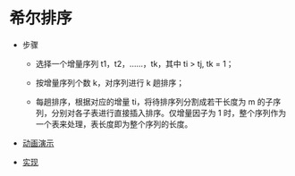 # 希尔排序

- 步骤

    - 选择一个增量序列 t1，t2，……，tk，其中 ti > tj, tk = 1；
    
    - 按增量序列个数 k，对序列进行 k 趟排序；
    
    - 每趟排序，根据对应的增量 ti，将待排序列分割成若干长度为 m 的子序列，分别对各子表进行直接插入排序。仅增量因子为 1 时，整个序列作为一个表来处理，表长度即为整个序列的长度。

- [动画演示](../../../其他/algorithm/sort/ShellSort.gif)

- [实现](../../../src/main/java/cool/zzy/demo/algorithm/sort/ShellSort.java)
